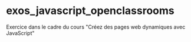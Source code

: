 # exos_javascript_openclassrooms
Exercice dans le cadre du cours "Créez des pages web dynamiques avec JavaScript"
